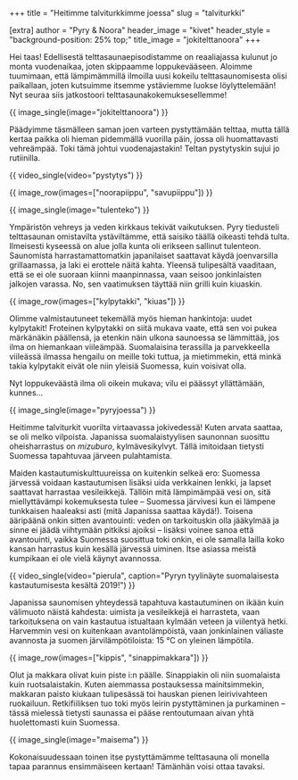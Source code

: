+++
title = "Heitimme talviturkkimme joessa"
slug = "talviturkki"

[extra]
author = "Pyry & Noora"
header_image = "kivet"
header_style = "background-position: 25% top;"
title_image = "jokitelttanoora"
+++

Hei taas! Edellisestä telttasaunaepisodistamme on reaaliajassa kulunut jo monta vuodenaikaa, joten skippaamme loppukevääseen. Aloimme tuumimaan, että lämpimämmillä ilmoilla uusi kokeilu telttasaunomisesta olisi paikallaan, joten kutsuimme itsemme ystäviemme luokse löylyttelemään! Nyt seuraa siis jatkostoori telttasaunakokemuksesellemme!

<!-- more -->

{{ image_single(image="jokitelttanoora") }}

Päädyimme täsmälleen saman joen varteen pystyttämään telttaa, mutta tällä kertaa paikka oli hieman pidemmällä vuorilla päin, jossa oli huomattavasti vehreämpää. Toki tämä johtui vuodenajastakin! Teltan pystytyskin sujui jo rutiinilla.

{{ video_single(video="pystytys") }}

{{ image_row(images=["noorapiippu", "savupiippu"]) }}

{{ image_single(image="tulenteko") }}

Ympäristön vehreys ja veden kirkkaus tekivät vaikutuksen. Pyry tiedusteli telttasaunan omistavilta ystäviltämme, että saisiko täällä oikeasti tehdä tulta. Ilmeisesti kyseessä on alue jolla kunta oli erikseen sallinut tulenteon. Saunomista harrastamattomatkin japanilaiset saattavat käydä joenvarsilla grillaamassa, ja laki ei erottele näitä kahta. Yleensä tulipesältä vaaditaan, että se ei ole suoraan kiinni maanpinnassa, vaan seisoo jonkinlaisten jalkojen varassa. No, sen vaatimuksen täyttää niin grilli kuin kiuaskin.

{{ image_row(images=["kylpytakki", "kiuas"]) }}

Olimme valmistautuneet tekemällä myös hieman hankintoja: uudet kylpytakit! Froteinen kylpytakki on siitä mukava vaate, että sen voi pukea märkänäkin päällensä, ja etenkin näin ulkona saunoessa se lämmittää, jos ilma on hiemankaan viileämpää. Suomalaisina terassilla ja parvekkeella viileässä ilmassa hengailu on meille toki tuttua, ja mietimmekin, että minkä takia kylpytakit eivät ole niin yleisiä Suomessa, kuin voisivat olla.

Nyt loppukeväästä ilma oli oikein mukava; vilu ei päässyt yllättämään, kunnes...

{{ image_single(image="pyryjoessa") }}

Heitimme talviturkit vuorilta virtaavassa jokivedessä! Kuten arvata saattaa, se oli melko vilpoista. Japanissa suomalaistyylisen saunonnan suosittu oheisharrastus on *mizuburo*, kylmävesikylvyt. Tällä imitoidaan tietysti Suomessa tapahtuvaa järveen pulahtamista.

Maiden kastautumiskulttuureissa on kuitenkin selkeä ero: Suomessa järvessä voidaan kastautumisen lisäksi uida verkkainen lenkki, ja lapset saattavat harrastaa vesileikkejä. Tällöin mitä lämpimämpää vesi on, sitä miellyttävämpi kokemuksesta tulee – Suomessa järvivesi kun ei lämpene tunkkaisen haaleaksi asti (mitä Japanissa saattaa käydä!). Toisena ääripäänä onkin sitten avantouinti: veden on tarkoituskin olla jääkylmää ja sinne ei jäädä viihtymään pitkiksi ajoiksi – lisäksi voinee sanoa että avantouinti, vaikka Suomessa suosittua toki onkin, ei ole samalla lailla koko kansan harrastus kuin kesällä järvessä uiminen. Itse asiassa meistä kumpikaan ei ole vielä käynyt avannossa.

{{ video_single(video="pierula", caption="Pyryn tyylinäyte suomalaisesta kastautumisesta kesältä 2019!") }}

Japanissa saunomisen yhteydessä tapahtuva kastautuminen on ikään kuin välimuoto näistä kahdesta: uimista ja vesileikkejä ei harrasteta, vaan tarkoituksena on vain kastautua istualtaan kylmään veteen ja viilentyä hetki. Harvemmin vesi on kuitenkaan avantolämpöistä, vaan jonkinlainen väliaste avannosta ja suomen järvilämpötiloista: 15 °C on yleinen lämpötila.

{{ image_row(images=["kippis", "sinappimakkara"]) }}

Olut ja makkara olivat kuin piste i:n päälle. Sinappiakin oli niin suomalaista kuin ruotsalaistakin. Kuten aiemmassa postauksessa mainitsimmekin, makkaran paisto kiukaan tulipesässä toi hauskan pienen leirivivahteen ruokailuun. Retkifiiliksen tuo toki myös leirin pystyttäminen ja purkaminen – tässä mielessä tietysti saunassa ei pääse rentoutumaan aivan yhtä huolettomasti kuin Suomessa.

{{ image_single(image="maisema") }}

Kokonaisuudessaan toinen itse pystyttämämme telttasauna oli monella tapaa parannus ensimmäiseen kertaan! Tämänhän voisi ottaa tavaksi.
